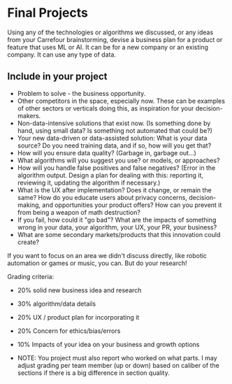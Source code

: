 
# Final Projects



Using any of the technologies or algorithms we discussed, or any ideas from your Carrefour brainstorming, devise a business plan for a product or feature that uses ML or AI.  It can be for a new company or an existing company.  It can use any type of data.


## Include in your project

* Problem to solve - the business opportunity.
* Other competitors in the space, especially now. These can be examples of other sectors or verticals doing this, as inspiration for your decision-makers.
* Non-data-intensive solutions that exist now. (Is something done by hand, using small data? Is something not automated that could be?)
* Your new data-driven or data-assisted solution: What is your data source?  Do you need training data, and if so, how will you get that?
* How will you ensure data quality? (Garbage in, garbage out...)
* What algorithms will you suggest you use? or models, or approaches?
* How will you handle false positives and false negatives?  (Error in the algorithm output.  Design a plan for dealing with this: reporting it, reviewing it, updating the algorithm if necessary.)
* What is the UX after implementation?  Does it change, or remain the same?  How do you educate users about privacy concerns, decision-making, and opportunities your product offers?  How can you prevent it from being a weapon of math destruction?
* If you fail, how could it "go bad"? What are the impacts of something wrong in your data, your algorithm, your UX, your PR, your business?
* What are some secondary markets/products that this innovation could create?

If you want to focus on an area we didn't discuss directly, like robotic automation or games or music, you can.  But do your research!


Grading criteria:

* 20% solid new business idea and research
* 30% algorithm/data details
* 20% UX / product plan for incorporating it
* 20% Concern for ethics/bias/errors
* 10% Impacts of your idea on your business and growth options

* NOTE: You project must also report who worked on what parts.  I may adjust grading per team member (up or down) based on caliber of the sections if there is a big difference in section quality.

